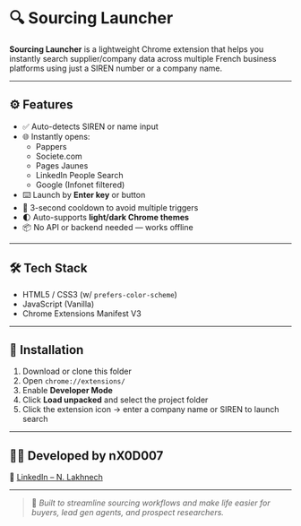 # 🔍 Sourcing Launcher

**Sourcing Launcher** is a lightweight Chrome extension that helps you instantly search supplier/company data across multiple French business platforms using just a SIREN number or a company name.

---

## ⚙️ Features

- ✅ Auto-detects SIREN or name input
- 🌐 Instantly opens:
  - Pappers
  - Societe.com
  - Pages Jaunes
  - LinkedIn People Search
  - Google (Infonet filtered)
- ⌨️ Launch by **Enter key** or button
- 🧠 3-second cooldown to avoid multiple triggers
- 🌓 Auto-supports **light/dark Chrome themes**
- 📦 No API or backend needed — works offline

---

## 🛠 Tech Stack

- HTML5 / CSS3 (w/ `prefers-color-scheme`)
- JavaScript (Vanilla)
- Chrome Extensions Manifest V3

---

## 🚀 Installation

1. Download or clone this folder  
2. Open `chrome://extensions/`  
3. Enable **Developer Mode**  
4. Click **Load unpacked** and select the project folder  
5. Click the extension icon → enter a company name or SIREN to launch search

---

## 👨‍💻 Developed by **nX0D007**

  🔗 [LinkedIn – N. Lakhnech](https://www.linkedin.com/in/n-lakhnech/)

---

> 🧠 *Built to streamline sourcing workflows and make life easier for buyers, lead gen agents, and prospect researchers.*
